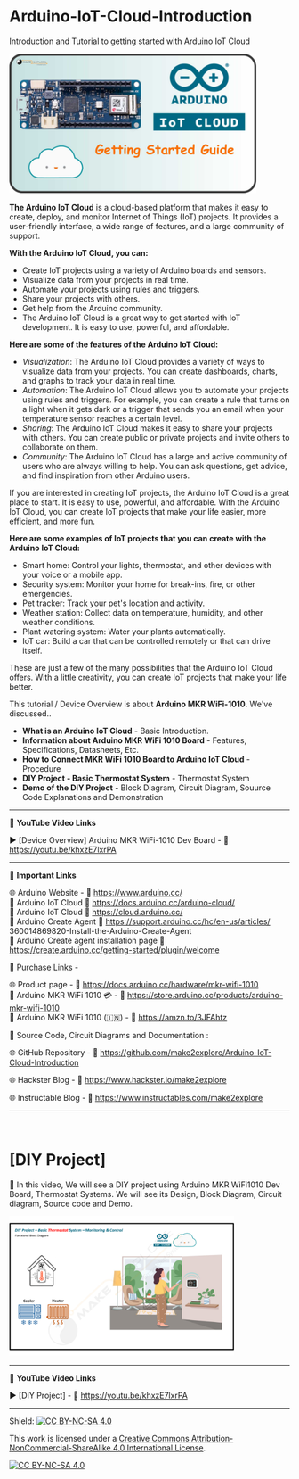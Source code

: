 # Arduino-IoT-Cloud-Introduction
Introduction and Tutorial to getting started with Arduino IoT Cloud  
  
<img src="/Images/m2e-Arduino-IoT-YT-thumb.jpg" height="250" >  

  
**The Arduino IoT Cloud** is a cloud-based platform that makes it easy to create, deploy, and monitor Internet of Things (IoT) projects. It provides a user-friendly interface, a wide range of features, and a large community of support.  

**With the Arduino IoT Cloud, you can:**  

- Create IoT projects using a variety of Arduino boards and sensors.
- Visualize data from your projects in real time.
- Automate your projects using rules and triggers.
- Share your projects with others.
- Get help from the Arduino community.
- The Arduino IoT Cloud is a great way to get started with IoT development. It is easy to use, powerful, and affordable.

**Here are some of the features of the Arduino IoT Cloud:**  

- *Visualization*: The Arduino IoT Cloud provides a variety of ways to visualize data from your projects. You can create dashboards, charts, and graphs to track your data in real time.
- *Automation*: The Arduino IoT Cloud allows you to automate your projects using rules and triggers. For example, you can create a rule that turns on a light when it gets dark or a trigger that sends you an email when your temperature sensor reaches a certain level.
- *Sharing*: The Arduino IoT Cloud makes it easy to share your projects with others. You can create public or private projects and invite others to collaborate on them.
- *Community*: The Arduino IoT Cloud has a large and active community of users who are always willing to help. You can ask questions, get advice, and find inspiration from other Arduino users.  

If you are interested in creating IoT projects, the Arduino IoT Cloud is a great place to start. It is easy to use, powerful, and affordable. With the Arduino IoT Cloud, you can create IoT projects that make your life easier, more efficient, and more fun.  

**Here are some examples of IoT projects that you can create with the Arduino IoT Cloud:**  

- Smart home: Control your lights, thermostat, and other devices with your voice or a mobile app.
- Security system: Monitor your home for break-ins, fire, or other emergencies.
- Pet tracker: Track your pet's location and activity.
- Weather station: Collect data on temperature, humidity, and other weather conditions.
- Plant watering system: Water your plants automatically.
- IoT car: Build a car that can be controlled remotely or that can drive itself.  

These are just a few of the many possibilities that the Arduino IoT Cloud offers. With a little creativity, you can create IoT projects that make your life better.


This tutorial / Device Overview is about **Arduino MKR WiFi-1010**. We've discussed..  
- **What is an Arduino IoT Cloud** - Basic Introduction. 
- **Information about Arduino MKR WiFi 1010 Board** - Features, Specifications, Datasheets, Etc.  
- **How to Connect MKR WiFi 1010 Board to Arduino IoT Cloud** - Procedure
- **DIY Project -  Basic Thermostat System** - Thermostat System
- **Demo of the DIY Project**  - Block Diagram, Circuit Diagram, Souurce Code Explanations and Demonstration  


------------------------------------------------------------------------------------------------------

📕 **YouTube Video Links**  

▶️ [Device Overview] Arduino MKR WiFi-1010 Dev Board   - 🔗 https://youtu.be/khxzE7lxrPA  

-------------------------------------------------------------------------------------------------------
📒 **Important Links**  
 
🌐 Arduino Website - 🔗 https://www.arduino.cc/  
📙 Arduino IoT Cloud 🔗 https://docs.arduino.cc/arduino-cloud/  
📘 Arduino IoT Cloud 🔗 https://cloud.arduino.cc/  
📗 Arduino Create Agent  🔗 https://support.arduino.cc/hc/en-us/articles/  360014869820-Install-the-Arduino-Create-Agent  
📒 Arduino Create agent installation page 🔗 https://create.arduino.cc/getting-started/plugin/welcome  

🔴 Purchase Links -  

🌐 Product page - 🔗 https://docs.arduino.cc/hardware/mkr-wifi-1010  
🛒 Arduino MKR WiFi 1010 💳 - 🔗 https://store.arduino.cc/products/arduino-mkr-wifi-1010  
🛒 Arduino MKR WiFi 1010  (🇮🇳) - 🔗 https://amzn.to/3JFAhtz  


📜 Source Code, Circuit Diagrams and Documentation :  

🌐 GitHub Repository - 🔗 https://github.com/make2explore/Arduino-IoT-Cloud-Introduction  
  
🌐 Hackster Blog - 🔗 https://www.hackster.io/make2explore  
  
🌐 Instructable Blog - 🔗 https://www.instructables.com/make2explore  

------------------------------------------------------------------------------------------  

<br />

# [DIY Project]

🚩  In this video, We will see a DIY project using Arduino MKR WiFi1010 Dev Board, Thermostat Systems. We will see its Design, Block Diagram, Circuit diagram, Source code and Demo.    
 
 <img src="/Images/m2e-ThermoStat-sym.png" height="250" >

 ------------------------------------------------------------------------------------------------------

📕 **YouTube Video Links**  

▶️ [DIY Project]  - 🔗 https://youtu.be/khxzE7lxrPA  

------------------------------------------------------------------------------------------  

Shield: [![CC BY-NC-SA 4.0][cc-by-nc-sa-shield]][cc-by-nc-sa]

This work is licensed under a
[Creative Commons Attribution-NonCommercial-ShareAlike 4.0 International License][cc-by-nc-sa].

[![CC BY-NC-SA 4.0][cc-by-nc-sa-image]][cc-by-nc-sa]

[cc-by-nc-sa]: http://creativecommons.org/licenses/by-nc-sa/4.0/
[cc-by-nc-sa-image]: https://licensebuttons.net/l/by-nc-sa/4.0/88x31.png
[cc-by-nc-sa-shield]: https://img.shields.io/badge/License-CC%20BY--NC--SA%204.0-lightgrey.svg